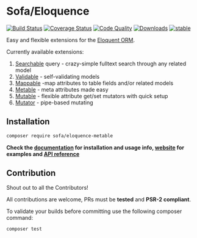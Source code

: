 # Sofa/Eloquence

[![Build Status](https://travis-ci.org/jarektkaczyk/eloquence-metable.svg)](https://travis-ci.org/jarektkaczyk/eloquence-metable) [![Coverage Status](https://coveralls.io/repos/jarektkaczyk/eloquence-metable/badge.svg)](https://coveralls.io/r/jarektkaczyk/eloquence-metable) [![Code Quality](https://scrutinizer-ci.com/g/jarektkaczyk/eloquence-metable/badges/quality-score.png)](https://scrutinizer-ci.com/g/jarektkaczyk/eloquence-metable) [![Downloads](https://poser.pugx.org/sofa/eloquence-metable/downloads)](https://packagist.org/packages/sofa/eloquence-metable) [![stable](https://poser.pugx.org/sofa/eloquence-metable/v/stable.svg)](https://packagist.org/packages/sofa/eloquence-metable)

Easy and flexible extensions for the [Eloquent ORM](https://laravel.com/docs/eloquent).

Currently available extensions:

1. [Searchable](https://github.com/jarektkaczyk/eloquence-base) query - crazy-simple fulltext search through any related model 
1. [Validable](https://github.com/jarektkaczyk/eloquence-validable) - self-validating models
2. [Mappable](https://github.com/jarektkaczyk/eloquence-mappable) -map attributes to table fields and/or related models
3. [Metable](https://github.com/jarektkaczyk/eloquence-metable) - meta attributes made easy
4. [Mutable](https://github.com/jarektkaczyk/eloquence-mutable) - flexible attribute get/set mutators with quick setup 
5. [Mutator](https://github.com/jarektkaczyk/eloquence-mutable) - pipe-based mutating

## Installation

```bash
composer require sofa/eloquence-metable
```

**Check the [documentation](https://github.com/jarektkaczyk/eloquence/wiki) for installation and usage info, [website](http://softonsofa.com/tag/eloquence/) for examples and [API reference](http://jarektkaczyk.github.io/eloquence-api)**

## Contribution

Shout out to all the Contributors!

All contributions are welcome, PRs must be **tested** and **PSR-2 compliant**.

To validate your builds before committing use the following composer command:
```bash
composer test
```
